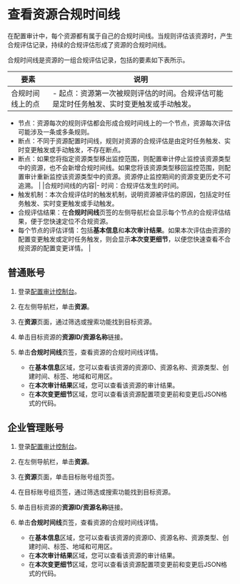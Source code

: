 # 查看资源合规时间线

在配置审计中，每个资源都有属于自己的合规时间线。当规则评估该资源时，产生合规评估记录，持续的合规评估形成了资源的合规时间线。

合规时间线是资源的一组合规评估记录，包括的要素如下表所示。

|要素|说明|
|--|--|
|合规时间线上的点|-   起点：资源第一次被规则评估的时间。合规评估可能是定时任务触发、实时变更触发或手动触发。
-   节点：资源每次的规则评估都会形成合规时间线上的一个节点，资源每次评估可能涉及一条或多条规则。
-   断点：不同于资源配置时间线，规则对资源的合规评估是由定时任务触发、实时变更触发或手动触发，不存在断点。
-   断点：如果您将指定资源类型移出监控范围，则配置审计停止监控该资源类型中的资源，也不会新增合规时间线。如果您将该资源类型移回监控范围，则配置审计重新监控该资源类型中的资源。资源停止监控期间的资源变更历史不可追溯。 |
|合规时间线的内容|-   时间：合规评估发生的时间。
-   触发机制：本次合规评估时的触发机制，说明资源被评估的原因，包括定时任务触发、实时变更触发或手动触发。
-   合规评估结果：在**合规时间线**页签的左侧导航栏会显示每个节点的合规评估结果，便于您快速定位不合规资源。
-   每个节点的评估详情：包括**基本信息**和**本次审计结果**。如果本次评估由资源的配置变更触发或定时任务触发，则会显示**本次变更细节**，以便您快速查看不合规资源的配置变更详情。 |

## 普通账号

1.  登录[配置审计控制台](https://config.console.aliyun.com)。

2.  在左侧导航栏，单击**资源**。

3.  在**资源**页面，通过筛选或搜索功能找到目标资源。

4.  单击目标资源的**资源ID/资源名称**链接。

5.  单击**合规时间线**页签，查看资源的合规时间线详情。

    -   在**基本信息**区域，您可以查看该资源的资源ID、资源名称、资源类型、创建时间、标签、地域和可用区。
    -   在**本次审计结果**区域，您可以查看该资源的审计结果。
    -   在**本次变更细节**区域，您可以查看该资源配置项变更前和变更后JSON格式的代码。

## 企业管理账号

1.  登录[配置审计控制台](https://config.console.aliyun.com)。

2.  在左侧导航栏，单击**资源**。

3.  在**资源**页面，单击目标账号组页签。

4.  在目标账号组页签，通过筛选或搜索功能找到目标资源。

5.  单击目标资源的**资源ID/资源名称**链接。

6.  单击**合规时间线**页签，查看资源的合规时间线详情。

    -   在**基本信息**区域，您可以查看该资源的资源ID、资源名称、资源类型、创建时间、标签、地域和可用区。
    -   在**本次审计结果**区域，您可以查看该资源的审计结果。
    -   在**本次变更细节**区域，您可以查看该资源配置项变更前和变更后JSON格式的代码。

